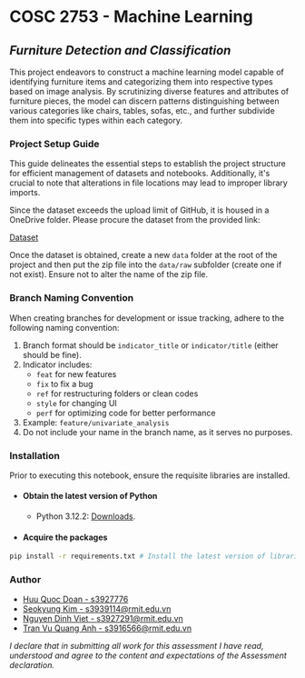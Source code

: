 # COSC 2753 - Machine Learning

## _Furniture Detection and Classification_

This project endeavors to construct a machine learning model capable of identifying furniture items and categorizing them into respective types based on image analysis. By scrutinizing diverse features and attributes of furniture pieces, the model can discern patterns distinguishing between various categories like chairs, tables, sofas, etc., and further subdivide them into specific types within each category.

### Project Setup Guide

This guide delineates the essential steps to establish the project structure for efficient management of datasets and notebooks. Additionally, it's crucial to note that alterations in file locations may lead to improper library imports.

Since the dataset exceeds the upload limit of GitHub, it is housed in a OneDrive folder. Please procure the dataset from the provided link:

[Dataset](https://rmiteduau-my.sharepoint.com/personal/bao_nguyenthien_rmit_edu_vn/_layouts/15/onedrive.aspx?id=%2Fpersonal%2Fbao_nguyenthien_rmit_edu_vn%2FDocuments%2FFurniture_Data%2Ezip&parent=%2Fpersonal%2Fbao_nguyenthien_rmit_edu_vn%2FDocuments&ga=1)

Once the dataset is obtained, create a new `data` folder at the root of the project and then put the zip file into the `data/raw` subfolder (create one if not exist). Ensure not to alter the name of the zip file.

### Branch Naming Convention

When creating branches for development or issue tracking, adhere to the following naming convention:

1. Branch format should be `indicator_title` or `indicator/title` (either should be fine).
2. Indicator includes:
   - `feat` for new features
   - `fix` to fix a bug
   - `ref` for restructuring folders or clean codes
   - `style` for changing UI
   - `perf` for optimizing code for better performance
3. Example: `feature/univariate_analysis`
4. Do not include your name in the branch name, as it serves no purposes.

### Installation

Prior to executing this notebook, ensure the requisite libraries are installed.

- #### **Obtain the latest version of Python**

  - Python 3.12.2: [Downloads](https://www.python.org/downloads/).

- #### **Acquire the packages**

```bash
pip install -r requirements.txt # Install the latest version of libraries
```

### Author

- [Huu Quoc Doan - s3927776](https://github.com/Mudoker)
- [Seokyung Kim - s3939114@rmit.edu.vn](https://github.com/Mudoker)
- [Nguyen Dinh Viet - s3927291@rmit.edu.vn](https://github.com/Mudoker)
- [Tran Vu Quang Anh - s3916566@rmit.edu.vn](https://github.com/Mudoker)

_I declare that in submitting all work for this assessment I have read, understood and agree to the content and expectations of the Assessment declaration._
